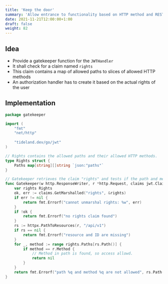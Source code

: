 ```yaml
---
title: 'Keep the door'
summary: 'Allow entrance to functionality based on HTTP method and RESTful API path.'
date: 2021-11-21T12:00:00+1:00
draft: false
weight: 82
---
```


## Idea

* Provide a gatekeeper function for the `JWTHandler`
* It shall check for a claim named `rights`
* This claim contains a map of allowed paths to slices of allowed HTTP methods
* An authorization handler has to create it based on the actual rights of the user

## Implementation

```go
package gatekeeper

import (
    "fmt"
    "net/http"
 
    "tideland.dev/go/jwt"
)

// Rights contains the allowed paths and their allowed HTTP methods.
type Rights struct {
    Paths map[string][]string `json:"paths"`
}

// Gatekeeper retrieves the claim "rights" and tests if the path and method are allowed.
func Gatekeeper(w http.ResponseWriter, r *http.Request, claims jwt.Claims) error {
    var rights Rights
    ok, err := claims.GetMarshalled("rights", &rights)
    if err != nil {
        return fmt.Errorf("cannot unmarshal rights: %w", err)
    }
    if !ok {
        return fmt.Errorf("no rights claim found")
    }
    rs := httpx.PathToResources(r, "/api/v1")
    if rs == nil {
        return fmt.Errorf("resource and ID are missing")
    }
    for _, method := range rights.Paths[rs.Path()] {
        if method == r.Method {
            // Method in path is found, so access allowd.
            return nil
        }
    }
    return fmt.Errorf("path %q and method %q are not allowed", rs.Path(), r.Method)
}
```